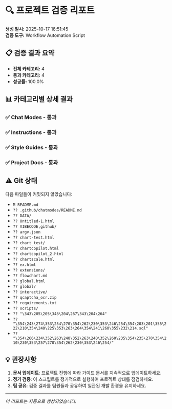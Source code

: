 # 🔍 프로젝트 검증 리포트

**생성 일시:** 2025-10-17 16:51:45  
**검증 도구:** Workflow Automation Script

## 📋 검증 결과 요약

- **전체 카테고리:** 4
- **통과 카테고리:** 4
- **성공률:** 100.0%

## 📊 카테고리별 상세 결과

### ✅ Chat Modes - 통과

### ✅ Instructions - 통과

### ✅ Style Guides - 통과

### ✅ Project Docs - 통과

## ⚠️ Git 상태

다음 파일들이 커밋되지 않았습니다:

- `M README.md`
- `?? .github/chatmodes/README.md`
- `?? DATA/`
- `?? Untitled-1.html`
- `?? VIBECODE,github/`
- `?? argv.json`
- `?? chart-test.html`
- `?? chart_test/`
- `?? chartcopilot.html`
- `?? chartcopilot_2.html`
- `?? chartscale.html`
- `?? ex.html`
- `?? extensions/`
- `?? flowchart.md`
- `?? global.html`
- `?? global/`
- `?? interactive/`
- `?? qcaptcha_ocr.zip`
- `?? requirements.txt`
- `?? scripts/`
- `?? "\343\205\205\343\204\267\343\204\264"`
- `?? "\354\243\274\353\254\270\354\262\230\353\246\254\354\203\201\355\222\210\354\240\225\353\263\264\354\241\260\355\232\214.sql"`
- `?? "\354\266\234\352\263\240\352\263\240\352\260\235\354\235\270\354\210\230\353\257\270\354\262\230\353\246\254/"`
## 💡 권장사항

1. **문서 업데이트**: 프로젝트 진행에 따라 가이드 문서를 지속적으로 업데이트하세요.
2. **정기 검증**: 이 스크립트를 정기적으로 실행하여 프로젝트 상태를 점검하세요.
3. **팀 공유**: 검증 결과를 팀원들과 공유하여 일관된 개발 환경을 유지하세요.

---
*이 리포트는 자동으로 생성되었습니다.*
